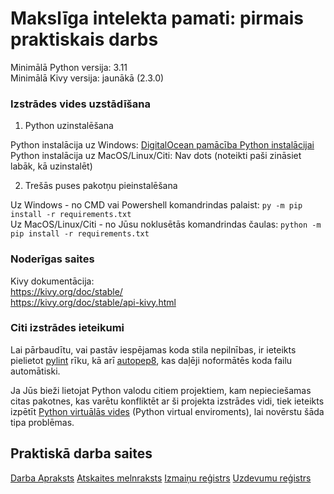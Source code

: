 # Makslīga intelekta pamati: pirmais praktiskais darbs

Minimālā Python versija: 3.11  
Minimālā Kivy versija: jaunākā (2.3.0)

### Izstrādes vides uzstādīšana

1. Python uzinstalēšana

Python instalācija uz Windows: [DigitalOcean pamācība Python instalācijai](https://www.digitalocean.com/community/tutorials/install-python-windows-10)  
Python instalācija uz MacOS/Linux/Citi: Nav dots (noteikti paši zināsiet labāk, kā uzinstalēt)

2. Trešās puses pakotņu pieinstalēšana

Uz Windows - no CMD vai Powershell komandrindas palaist: ```py -m pip install -r requirements.txt```  
Uz MacOS/Linux/Citi - no Jūsu noklusētās komandrindas čaulas: ```python -m pip install -r requirements.txt```

### Noderīgas saites

Kivy dokumentācija:  
https://kivy.org/doc/stable/  
https://kivy.org/doc/stable/api-kivy.html

### Citi izstrādes ieteikumi

Lai pārbaudītu, vai pastāv iespējamas koda stila nepilnības, ir ieteikts pielietot [pylint](https://pypi.org/project/pylint/) rīku, kā arī [autopep8](https://pypi.org/project/autopep8/), kas daļēji noformātēs koda failu automātiski.

Ja Jūs bieži lietojat Python valodu citiem projektiem, kam nepieciešamas citas pakotnes, kas varētu konfliktēt ar ši projekta izstrādes vidi, tiek ieteikts izpētīt [Python virtuālās vides](https://docs.python.org/3/tutorial/venv.html) (Python virtual enviroments), lai novērstu šāda tipa problēmas.

## Praktiskā darba saites

[Darba Apraksts](https://rtucloud1-my.sharepoint.com/:w:/g/personal/kristaps-arnolds_kaidalovs_edu_rtu_lv/EV4opThjx7tNrvAiIB6KMgMB3KaWZBorr9cjN6yHeCr3WQ)
[Atskaites melnraksts](https://rtucloud1-my.sharepoint.com/:w:/g/personal/kristaps-arnolds_kaidalovs_edu_rtu_lv/Ecz4K5vDS9REk-cEYLN1vygBL0_AB51tkJkkhI4punW_RA?e=KhIhYk)
[Izmaiņu reģistrs](https://rtucloud1-my.sharepoint.com/:w:/g/personal/kristaps-arnolds_kaidalovs_edu_rtu_lv/Ee3QjAfrwD9CkkP6DCNtZtEBoNTS4nny9UP4APn9T-aRew?e=2lhEkU)
[Uzdevumu reģistrs](https://rtucloud1-my.sharepoint.com/:w:/g/personal/kristaps-arnolds_kaidalovs_edu_rtu_lv/EQ0JB2iJSUlDlVmaPKTD8AgBXjnGY_7y214hm_fkKjbJWQ?e=bV0vJv)